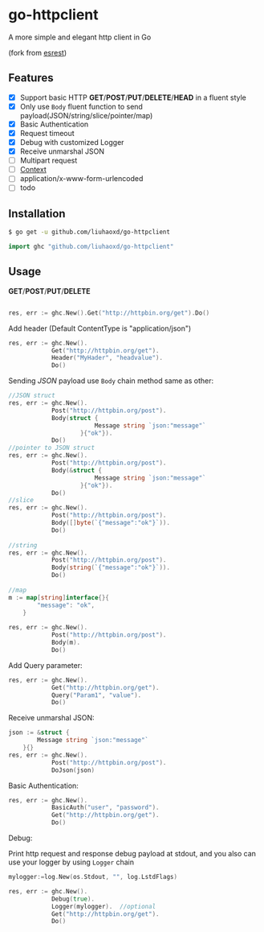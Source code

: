 # go-httpclient

A more simple and elegant http client in Go

(fork from [esrest](github.com/easonlin404/esrest))

## Features

- [x] Support basic HTTP __GET__/__POST__/__PUT__/__DELETE__/__HEAD__  in a fluent style
- [x] Only use `Body` fluent function to send payload(JSON/string/slice/pointer/map)
- [x] Basic Authentication
- [x] Request timeout
- [x] Debug with customized Logger
- [x] Receive unmarshal JSON
- [ ] Multipart request
- [ ] [Context](https://golang.org/pkg/context/)
- [ ] application/x-www-form-urlencoded
- [ ] todo

## Installation

```sh
$ go get -u github.com/liuhaoxd/go-httpclient
```

```go
import ghc "github.com/liuhaoxd/go-httpclient"
```

## Usage

__GET__/__POST__/__PUT__/__DELETE__

```go

res, err := ghc.New().Get("http://httpbin.org/get").Do()

```

Add header (Default ContentType is "application/json")

``` go
res, err := ghc.New().
		    Get("http://httpbin.org/get").
		    Header("MyHader", "headvalue").
		    Do()
```

Sending _JSON_ payload use `Body` chain method same as other:

``` go
//JSON struct
res, err := ghc.New().
		    Post("http://httpbin.org/post").
		    Body(struct {
                 		Message string `json:"message"`
                 	}{"ok"}).
		    Do()
//pointer to JSON struct
res, err := ghc.New().
		    Post("http://httpbin.org/post").
		    Body(&struct {
                 		Message string `json:"message"`
                 	}{"ok"}).
		    Do()		    
//slice
res, err := ghc.New().
		    Post("http://httpbin.org/post").
		    Body([]byte(`{"message":"ok"}`)).
		    Do()
		    
//string
res, err := ghc.New().
		    Post("http://httpbin.org/post").
		    Body(string(`{"message":"ok"}`)).
		    Do()
		    
//map
m := map[string]interface{}{
		"message": "ok",
	}
	
res, err := ghc.New().
		    Post("http://httpbin.org/post").
		    Body(m).
		    Do()
```

Add Query parameter:

``` go
res, err := ghc.New().
		    Get("http://httpbin.org/get").
		    Query("Param1", "value").
		    Do()
```

Receive unmarshal JSON:

``` go
json := &struct {
		Message string `json:"message"`
	}{}
res, err := ghc.New().
		    Post("http://httpbin.org/post").
		    DoJson(json)
```

Basic Authentication:

``` go
res, err := ghc.New().
		    BasicAuth("user", "password").
		    Get("http://httpbin.org/get").
		    Do()
```

Debug:

Print http request and response debug payload at stdout, and you also can use your logger by using `Logger` chain

``` go
mylogger:=log.New(os.Stdout, "", log.LstdFlags)

res, err := ghc.New().
		    Debug(true).
		    Logger(mylogger).  //optional
		    Get("http://httpbin.org/get").
		    Do()
```